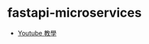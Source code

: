 # fastapi-microservices

- [Youtube 教學](https://www.youtube.com/watch?v=Cy9fAvsXGZA&ab_channel=freeCodeCamp.org)
